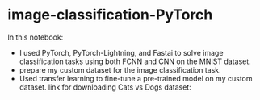 # image-classification-PyTorch
In this notebook:
  * I used PyTorch, PyTorch-Lightning, and Fastai to solve image classification tasks using both FCNN and CNN on the MNIST dataset.
  * prepare my custom dataset for the image classification task.
  * Used transfer learning to fine-tune a pre-trained model on my custom dataset.
link for downloading Cats vs Dogs dataset: 
